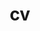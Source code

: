 ---
layout: page
permalink: assets/pdf/Rachit Jain.pdf
title: cv
description: Curriculum Vitae.
nav: true
---